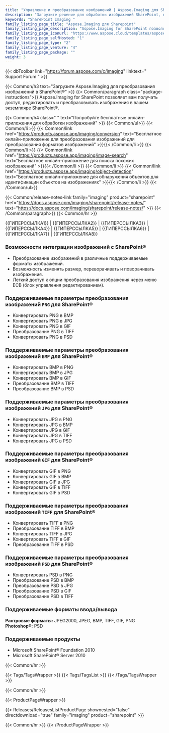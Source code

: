 ```yaml
---
title: "Управление и преобразование изображений | Aspose.Imaging для SharePoint"
description: "Загрузите решение для обработки изображений SharePoint, которое может преобразовывать изображения в другие форматы, включая PNG, JPEG, BMP, GIF, TIFF и PSD, из Microsoft SharePoint."
keywords: "SharePoint Imaging "
family_listing_page_title: "Aspose.Imaging для Sharepoint"
family_listing_page_description: "Aspose.Imaging for SharePoint позволяет пользователям преобразовывать изображения в другие форматы изображений, включая PNG, JPEG, BMP, GIF, TIFF и PSD, из Microsoft SharePoint. Разработчики также могут редактировать экспортированные изображения, выполняя несколько операций, таких как изменение размера, обрезка, поворот и отражение, без использования какого-либо редактора изображений."
family_listing_page_iconurl: "https://www.aspose.cloud/templates/aspose/App_Themes/V3/images/imaging/272x272/aspose_imaging-for-sharepoint-min.png"
family_listing_page_selfHosted: "1"
family_listing_page_type: "2"
family_listing_page_venture: "4"
family_listing_page_package: ""
weight: 3
---
```


{{< dbToolbar link="https://forum.aspose.com/c/imaging" linktext=" Support Forum " >}}

{{< Common/h3 text="Загрузите Aspose.Imaging для преобразования изображений в SharePoint®"  >}}
{{< Common/paragraph class="package-instructions">}}
Aspose.Imaging for SharePoint позволяет вам получать доступ, редактировать и преобразовывать изображения в вашем экземпляре SharePoint®.

{{< Common/h4 class=" " text="Попробуйте бесплатные онлайн-приложения для обработки изображений" >}}
{{< Common/ul>}}
{{< Common/li >}}
{{< Common/link href="https://products.aspose.app/imaging/conversion" text="Бесплатное онлайн-приложение для преобразования изображений для преобразования форматов изображений"  >}}{{< /Common/li >}}
{{< Common/li >}}
{{< Common/link href="https://products.aspose.app/imaging/image-search" text="Бесплатное онлайн-приложение для поиска похожих изображений"  >}}{{< /Common/li >}}
{{< Common/li >}}
{{< Common/link href="https://products.aspose.app/imaging/object-detection" text="Бесплатное онлайн-приложение для обнаружения объектов для идентификации объектов на изображениях"  >}}{{< /Common/li >}}
{{< /Common/ul>}}

{{< Common/release-notes-link family="imaging" product="sharepoint" href="https://docs.aspose.com/imaging/sharepoint/release-notes/" text="https://docs.aspose.com/imaging/sharepoint/release-notes/"  >}}
{{< /Common/paragraph>}}
{{< Common/hr >}}

{{ГИПЕРССЫЛКА1}} | {{ГИПЕРССЫЛКА2}} | {{ГИПЕРССЫЛКА3}} | {{ГИПЕРССЫЛКА4}} | {{ГИПЕРССЫЛКА5}} | {{ГИПЕРССЫЛКА6}} | {{ГИПЕРССЫЛКА7}} | {{ГИПЕРССЫЛКА8}}

### Возможности интеграции изображений с SharePoint®

- Преобразование изображений в различные поддерживаемые форматы изображений.
- Возможность изменять размер, переворачивать и поворачивать изображения.
- Легкий доступ к опции преобразования изображения через меню ECB (блок управления редактированием).

### Поддерживаемые параметры преобразования изображений `PNG` для SharePoint®

- Конвертировать PNG в BMP
- Конвертировать PNG в JPG
- Конвертировать PNG в GIF
- Преобразование PNG в TIFF
- Конвертировать PNG в PSD

### Поддерживаемые параметры преобразования изображений `BMP` для SharePoint®

- Конвертировать BMP в PNG
- Конвертировать BMP в JPG
- Конвертировать BMP в GIF
- Преобразование BMP в TIFF
- Преобразование BMP в PSD

### Поддерживаемые параметры преобразования изображений `JPG` для SharePoint®

- Конвертировать JPG в PNG
- Конвертировать JPG в BMP
- Конвертировать JPG в GIF
- Конвертировать JPG в TIFF
- Конвертировать JPG в PSD

### Поддерживаемые параметры преобразования изображений `GIF` для SharePoint®

- Конвертировать GIF в PNG
- Конвертировать GIF в BMP
- Конвертировать GIF в JPG
- Конвертировать GIF в TIFF
- Конвертировать GIF в PSD

### Поддерживаемые параметры преобразования изображений `TIFF` для SharePoint®

- Конвертировать TIFF в PNG
- Преобразование TIFF в BMP
- Конвертировать TIFF в JPG
- Конвертировать TIFF в GIF
- Преобразование TIFF в PSD

### Поддерживаемые параметры преобразования изображений `PSD` для SharePoint®

- Конвертировать PSD в PNG
- Преобразование PSD в BMP
- Преобразование PSD в JPG
- Преобразование PSD в GIF
- Преобразование PSD в TIFF

### Поддерживаемые форматы ввода/вывода

**Растровые форматы:** JPEG2000, JPEG, BMP, TIFF, GIF, PNG\
**Photoshop®:** PSD

### Поддерживаемые продукты

- Microsoft SharePoint® Foundation 2010
- Microsoft SharePoint® Server 2010

{{< Common/hr >}}

{{< Tags/TagsWrapper >}}
{{< Tags/TagsList >}}
{{< /Tags/TagsWrapper >}}

{{< Common/hr >}}

{{< ProductPageWrapper >}}

<!-- ReleasesListProductPage-->

{{< Releases/ReleasesListProductPage shownested="false"  directdownload="true" family="imaging" product="sharepoint" >}}

<!-- /ReleasesListProductPage-->

{{< Common/hr >}}
{{< /ProductPageWrapper >}}

